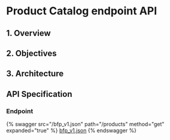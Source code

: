 # Product Catalog endpoint API

## 1. Overview


## 2. Objectives


## 3. Architecture




## API Specification

### Endpoint

{% swagger src="/bfp_v1.json" path="/products" method="get" expanded="true" %} 
[bfp_v1.json](/bfp_v1.json) 
{% endswagger %}
